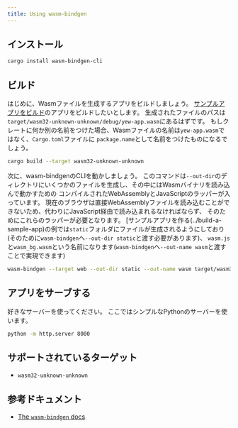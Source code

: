 ```yaml
---
title: Using wasm-bindgen
---
```


## インストール

```bash
cargo install wasm-bindgen-cli
```

## ビルド

はじめに、Wasmファイルを生成するアプリをビルドしましょう。
[サンプルアプリをビルド](../build-a-sample-app)のアプリをビルドしたいとします。
生成されたファイルのパスは`target/wasm32-unknown-unknown/debug/yew-app.wasm`にあるはずです。
もしクレートに何か別の名前をつけた場合、Wasmファイルの名前は`yew-app.wasm`ではなく、`Cargo.toml`ファイルに
`package.name`として名前をつけたものになるでしょう。

```bash
cargo build --target wasm32-unknown-unknown
```

次に、wasm-bindgenのCLIを動かしましょう。
このコマンドは`--out-dir`のディレクトリにいくつかのファイルを生成し、その中にはWasmバイナリを読み込んで動かすための
コンパイルされたWebAssemblyとJavaScriptのラッパーが入っています。
現在のブラウザは直接WebAssemblyファイルを読み込むことができないため、代わりにJavaScript経由で読み込まれるなければならず、
そのためにこれらのラッパーが必要となります。
[サンプルアプリを作る(../build-a-sample-app)の例では`static`フォルダにファイルが生成されるようにしており
(そのために`wasm-bindgen`へ`--out-dir static`と渡す必要があります)、
`wasm.js`と`wasm_bg.wasm`という名前になります(`wasm-bindgen`へ`--out-name wasm`と渡すことで実現できます)

```bash
wasm-bindgen --target web --out-dir static --out-name wasm target/wasm32-unknown-unknown/debug/appname.wasm --no-typescript
```

## アプリをサーブする

好きなサーバーを使ってください。
ここではシンプルなPythonのサーバーを使います。

```bash
python -m http.server 8000
```

## サポートされているターゲット

* `wasm32-unknown-unknown`

## 参考ドキュメント

* [The `wasm-bindgen` docs](https://rustwasm.github.io/docs/wasm-bindgen/)
